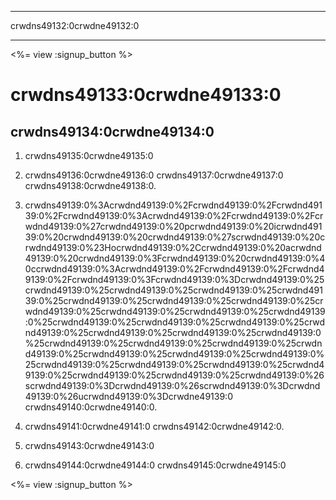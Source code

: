 * * *

crwdns49132:0crwdne49132:0

* * *

<%= view :signup_button %>

# crwdns49133:0crwdne49133:0

## crwdns49134:0crwdne49134:0

  1. crwdns49135:0crwdne49135:0

  2. crwdns49136:0crwdne49136:0 crwdns49137:0crwdne49137:0 crwdns49138:0crwdne49138:0.

  3. crwdns49139:0%3Acrwdnd49139:0%2Fcrwdnd49139:0%2Fcrwdnd49139:0%2Fcrwdnd49139:0%3Acrwdnd49139:0%2Fcrwdnd49139:0%2Fcrwdnd49139:0%27crwdnd49139:0%20pcrwdnd49139:0%20icrwdnd49139:0%20crwdnd49139:0%20crwdnd49139:0%27scrwdnd49139:0%20crwdnd49139:0%23Hocrwdnd49139:0%2Ccrwdnd49139:0%20acrwdnd49139:0%20crwdnd49139:0%3Fcrwdnd49139:0%20crwdnd49139:0%40ccrwdnd49139:0%3Acrwdnd49139:0%2Fcrwdnd49139:0%2Fcrwdnd49139:0%2Fcrwdnd49139:0%3Fcrwdnd49139:0%3Dcrwdnd49139:0%25crwdnd49139:0%25crwdnd49139:0%25crwdnd49139:0%25crwdnd49139:0%25crwdnd49139:0%25crwdnd49139:0%25crwdnd49139:0%25crwdnd49139:0%25crwdnd49139:0%25crwdnd49139:0%25crwdnd49139:0%25crwdnd49139:0%25crwdnd49139:0%25crwdnd49139:0%25crwdnd49139:0%25crwdnd49139:0%25crwdnd49139:0%25crwdnd49139:0%25crwdnd49139:0%25crwdnd49139:0%25crwdnd49139:0%25crwdnd49139:0%25crwdnd49139:0%25crwdnd49139:0%25crwdnd49139:0%25crwdnd49139:0%25crwdnd49139:0%25crwdnd49139:0%25crwdnd49139:0%25crwdnd49139:0%25crwdnd49139:0%25crwdnd49139:0%26scrwdnd49139:0%3Dcrwdnd49139:0%26scrwdnd49139:0%3Dcrwdnd49139:0%26ucrwdnd49139:0%3Dcrwdne49139:0 crwdns49140:0crwdne49140:0.

  4. crwdns49141:0crwdne49141:0 crwdns49142:0crwdne49142:0.

  5. crwdns49143:0crwdne49143:0

  6. crwdns49144:0crwdne49144:0 crwdns49145:0crwdne49145:0

<%= view :signup_button %>
